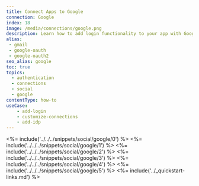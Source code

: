 ```yaml
---
title: Connect Apps to Google
connection: Google
index: 18
image: /media/connections/google.png
description: Learn how to add login functionality to your app with Google. You will need to generate keys, copy these into your Auth0 settings, and enable the connection.
alias:
 - gmail
 - google-oauth
 - google-oauth2
seo_alias: google
toc: true
topics:
  - authentication
  - connections
  - social
  - google
contentType: how-to
useCase:
    - add-login
    - customize-connections
    - add-idp
---
```

<%= include('../../../snippets/social/google/0') %> 
<%= include('../../../snippets/social/google/1') %> 
<%= include('../../../snippets/social/google/2') %> 
<%= include('../../../snippets/social/google/3') %> 
<%= include('../../../snippets/social/google/4') %> 
<%= include('../../../snippets/social/google/5') %>
<%= include('../_quickstart-links.md') %>
